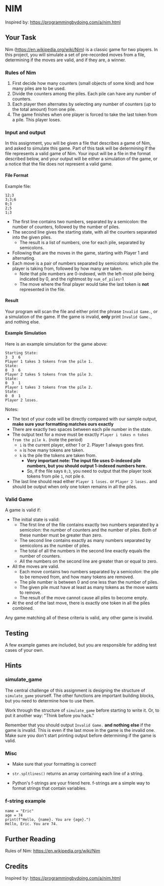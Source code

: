 # NIM
Inspired by: https://programmingbydoing.com/a/nim.html
## Your Task
Nim (https://en.wikipedia.org/wiki/Nim) is a classic game for two players.  In this project, you will simulate a set of pre-recorded moves from a file, determining if the moves are valid, and if they are, a winner.
### Rules of Nim
1. First decide how many counters (small objects of some kind) and how many piles are to be used.
2. Divide the counters among the piles.  Each pile can have any number of counters.
3. Each player then alternates by selecting any number of counters (up to the total amount) from one pile.
4. The game finishes when one player is forced to take the last token from a pile. This player loses.
### Input and output
In this assignment, you will be given a file that describes a game of Nim, and asked to simulate this game.  Part of this task will be determining if the file represents a valid game of Nim.
Your input will be a file in the format described below, and your output will be either a simulation of the game, or a notice that the file does not represent a valid game.
#### File Format
Example file:

    12;3
    3;3;6
    0;3
    2;5
    1;3
- The first line contains two numbers, separated by a semicolon: the number of counters, followed by the number of piles.
- The second line gives the starting state, with all the counters separated into the given piles. 
  - The result is a list of numbers, one for each pile, separated by semicolons.
- Following that are the moves in the game, starting with Player 1 and alternating.
- Each move is a pair of numbers separated by semicolons: which pile the player is taking from, followed by how many are taken.
  - Note that pile numbers are 0-indexed, with the left-most pile being indicated by 0, and the rightmost by `num_of_piles`-1
  - The move where the final player would take the last token is **not** represented in the file.
#### Result
Your program will scan the file and either print the phrase `Invalid Game.`, or a simulation of the game.  If the game is invalid, **only** print `Invalid Game.`, and nothing else.
#### Example Simulation
Here is an example simulation for the game above:

    Starting State:
    3  3  6
    Player 1 takes 3 tokens from the pile 1.
    State:
    0  3  6
    Player 2 takes 5 tokens from the pile 3.
    State:
    0  3  1
    Player 1 takes 3 tokens from the pile 2.
    State:
    0  0  1
    Player 2 loses.
Notes:
- The text of your code will be directly compared with our sample output, **make sure your formatting matches ours exactly**
- There are exactly two spaces between each pile number in the state.
- The output text for a move must be exactly `Player i takes n tokes from the pile k.` (note the period)
  - `i` is the current player, either 1 or 2.  Player 1 always goes first.
  - `n` is how many tokens are taken.
  - `k` is the pile the tokens are taken from. 
    - **Very important note: The input file uses 0-indexed pile numbers, but you should output 1-indexed numbers here.**
    - So, if the file says `0;3`, you need to output that the player took tokens from pile `1`, not pile `0`.
- The last line should read either `Player 1 loses.` or `Player 2 loses.` and should be output when only one token remains in all the piles.
### Valid Game
A game is valid if:
- The initial state is valid:
  - The first line of the file contains exactly two numbers separated by a semicolon: the number of counters and the number of piles.  Both of these number must be greater than zero.
  - The second line contains exactly as many numbers separated by semicolons as the number of piles.
  - The total of all the numbers in the second line exactly equals the number of counters.
  - All the numbers on the second line are greater than or equal to zero.
- All the moves are valid.
  - Each move contains two numbers separated by a semicolon: the pile to be removed from, and how many tokens are removed.
  - The pile number is between 0 and one less than the number of piles.
  - The given pile must have at least as many tokens as the move wants to remove.
  - The result of the move cannot cause all piles to become empty.
- At the end of the last move, there is exactly one token in all the piles combined.

Any game matching all of these criteria is valid, any other game is invalid.

## Testing
A few example games are included, but you are responsible for adding test cases of your own.
## Hints
### simulate_game
The central challenge of this assignment is designing the structure of `simulate_game` yourself.  The other functions are important building blocks, but you need to determine how to use them.

Work through the structure of `simulate_game` before starting to write it. Or, to put it another way: "Think before you hack."

Remember that you should output `Invalid Game.` **and nothing else** if the game is invalid.  This is even if the last move in the game is the invalid one.  Make sure you don't start printing output before determining if the game is valid.


### Misc
- Make sure that your formatting is correct!
- `str.spltlines()` returns an array containing each line of a string.

- Python's f-strings are your friend here.  f-strings are a simple way to format strings that contain variables.
### f-string example
    name = "Eric"
    age = 74
    print(f"Hello, {name}. You are {age}.")
    Hello, Eric. You are 74.
## Further Reading
Rules of Nim: https://en.wikipedia.org/wiki/Nim
## Credits
Inspired by: https://programmingbydoing.com/a/nim.html